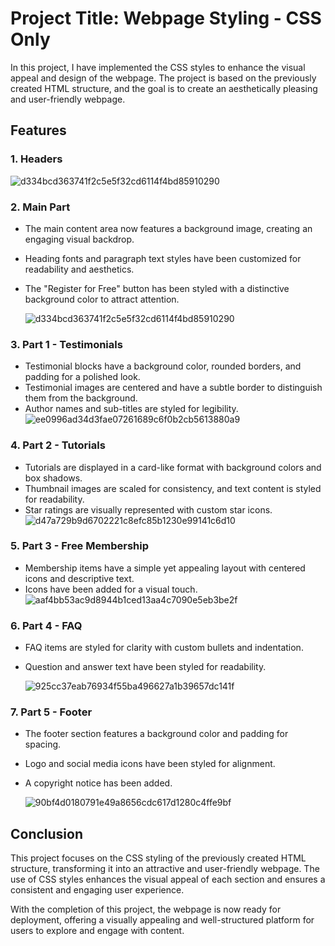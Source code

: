 # Project Title: Webpage Styling - CSS Only

In this project, I have implemented the CSS styles to enhance the visual appeal and design of the webpage. The project is based on the previously created HTML structure, and the goal is to create an aesthetically pleasing and user-friendly webpage.

## Features

### 1. Headers
![d334bcd363741f2c5e5f32cd6114f4bd85910290](https://github.com/akumuyi/alu-web-development/assets/127477708/bb667f9b-e582-42b9-a042-fce6b3ec90dc)


### 2. Main Part

- The main content area now features a background image, creating an engaging visual backdrop.
- Heading fonts and paragraph text styles have been customized for readability and aesthetics.
- The "Register for Free" button has been styled with a distinctive background color to attract attention.

  ![d334bcd363741f2c5e5f32cd6114f4bd85910290](https://github.com/akumuyi/alu-web-development/assets/127477708/f3e74849-18ae-471f-9c4a-1b5bcf657f8f)


### 3. Part 1 - Testimonials

- Testimonial blocks have a background color, rounded borders, and padding for a polished look.
- Testimonial images are centered and have a subtle border to distinguish them from the background.
- Author names and sub-titles are styled for legibility.
![ee0996ad34d3fae07261689c6f0b2cb5613880a9](https://github.com/akumuyi/alu-web-development/assets/127477708/7317340f-e805-4c0e-9bff-ae0214ff15a0)



### 4. Part 2 - Tutorials

- Tutorials are displayed in a card-like format with background colors and box shadows.
- Thumbnail images are scaled for consistency, and text content is styled for readability.
- Star ratings are visually represented with custom star icons.
![d47a729b9d6702221c8efc85b1230e99141c6d10](https://github.com/akumuyi/alu-web-development/assets/127477708/a12c6b8c-c203-4a41-b528-201c3589b93a)



### 5. Part 3 - Free Membership

- Membership items have a simple yet appealing layout with centered icons and descriptive text.
- Icons have been added for a visual touch.
![aaf4bb53ac9d8944b1ced13aa4c7090e5eb3be2f](https://github.com/akumuyi/alu-web-development/assets/127477708/cde4920e-90c9-4952-b0d3-dd40353bcae2)



### 6. Part 4 - FAQ

- FAQ items are styled for clarity with custom bullets and indentation.
- Question and answer text have been styled for readability.

  ![925cc37eab76934f55ba496627a1b39657dc141f](https://github.com/akumuyi/alu-web-development/assets/127477708/7e0244f3-d43e-42a7-a8f2-138367eaae82)


### 7. Part 5 - Footer

- The footer section features a background color and padding for spacing.
- Logo and social media icons have been styled for alignment.
- A copyright notice has been added.

  ![90bf4d0180791e49a8656cdc617d1280c4ffe9bf](https://github.com/akumuyi/alu-web-development/assets/127477708/3f5e5268-ec5e-4906-905e-c2c18369a57f)


## Conclusion

This project focuses on the CSS styling of the previously created HTML structure, transforming it into an attractive and user-friendly webpage. The use of CSS styles enhances the visual appeal of each section and ensures a consistent and engaging user experience.

With the completion of this project, the webpage is now ready for deployment, offering a visually appealing and well-structured platform for users to explore and engage with content.
